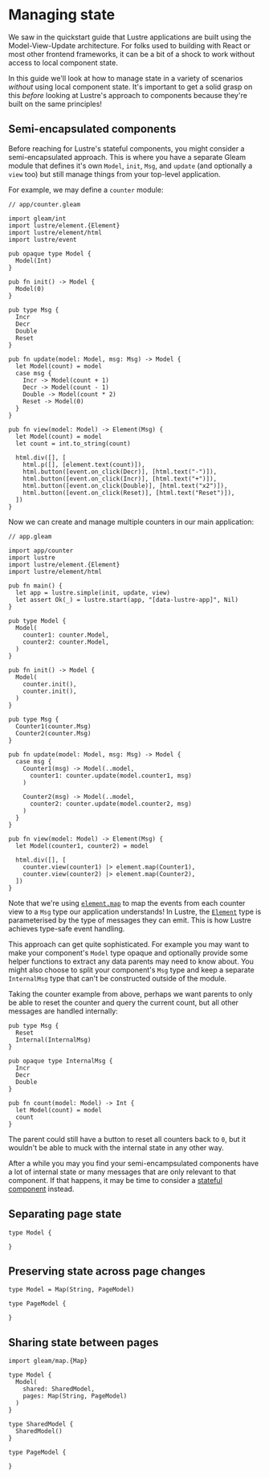 # Managing state

We saw in the quickstart guide that Lustre applications are built using the
Model-View-Update architecture. For folks used to building with React or most
other frontend frameworks, it can be a bit of a shock to work without access to
local component state.

In this guide we'll look at how to manage state in a variety of scenarios
_without_ using local component state. It's important to get a solid grasp on
this _before_ looking at Lustre's approach to components because they're built on
the same principles!

## Semi-encapsulated components

Before reaching for Lustre's stateful components, you might consider a
semi-encapsulated approach. This is where you have a separate Gleam module that
defines it's own `Model`, `init`, `Msg`, and `update` (and optionally a `view`
too) but still manage things from your top-level application.

For example, we may define a `counter` module:

```gleam
// app/counter.gleam

import gleam/int
import lustre/element.{Element}
import lustre/element/html
import lustre/event

pub opaque type Model {
  Model(Int)
}

pub fn init() -> Model {
  Model(0)
}

pub type Msg {
  Incr
  Decr
  Double
  Reset
}

pub fn update(model: Model, msg: Msg) -> Model {
  let Model(count) = model
  case msg {
    Incr -> Model(count + 1)
    Decr -> Model(count - 1)
    Double -> Model(count * 2)
    Reset -> Model(0)
  }
}

pub fn view(model: Model) -> Element(Msg) {
  let Model(count) = model
  let count = int.to_string(count)

  html.div([], [
    html.p([], [element.text(count)]),
    html.button([event.on_click(Decr)], [html.text("-")]),
    html.button([event.on_click(Incr)], [html.text("+")]),
    html.button([event.on_click(Double)], [html.text("x2")]),
    html.button([event.on_click(Reset)], [html.text("Reset")]),
  ])
}
```

Now we can create and manage multiple counters in our main application:

```gleam
// app.gleam

import app/counter
import lustre
import lustre/element.{Element}
import lustre/element/html

pub fn main() {
  let app = lustre.simple(init, update, view)
  let assert Ok(_) = lustre.start(app, "[data-lustre-app]", Nil)
}

pub type Model {
  Model(
    counter1: counter.Model,
    counter2: counter.Model,
  )
}

pub fn init() -> Model {
  Model(
    counter.init(),
    counter.init(),
  )
}

pub type Msg {
  Counter1(counter.Msg)
  Counter2(counter.Msg)
}

pub fn update(model: Model, msg: Msg) -> Model {
  case msg {
    Counter1(msg) -> Model(..model,
      counter1: counter.update(model.counter1, msg)
    )

    Counter2(msg) -> Model(..model,
      counter2: counter.update(model.counter2, msg)
    )
  }
}

pub fn view(model: Model) -> Element(Msg) {
  let Model(counter1, counter2) = model

  html.div([], [
    counter.view(counter1) |> element.map(Counter1),
    counter.view(counter2) |> element.map(Counter2),
  ])
}
```

Note that we're using [`element.map`](/api/lustre/element#map) to map the events
from each counter view to a `Msg` type our application understands! In Lustre,
the [`Element`](/api/lustre/element#element-type) type is parameterised by the
type of messages they can emit. This is how Lustre achieves type-safe event handling.

This approach can get quite sophisticated. For example you may want to make your
component's `Model` type opaque and optionally provide some helper functions to
extract any data parents may need to know about. You might also choose to split
your component's `Msg` type and keep a separate `InternalMsg` type that can't
be constructed outside of the module.

Taking the counter example from above, perhaps we want parents to only be able to
reset the counter and query the current count, but all other messages are handled
internally:

```gleam
pub type Msg {
  Reset
  Internal(InternalMsg)
}

pub opaque type InternalMsg {
  Incr
  Decr
  Double
}

pub fn count(model: Model) -> Int {
  let Model(count) = model
  count
}
```

The parent could still have a button to reset all counters back to `0`, but it
wouldn't be able to muck with the internal state in any other way.

After a while you may you find your semi-encampsulated components have a lot of
internal state or many messages that are only relevant to that component. If that
happens, it may be time to consider a [stateful component](/docs/components)
instead.

## Separating page state

```gleam
type Model {

}
```

## Preserving state across page changes

```gleam
type Model = Map(String, PageModel)

type PageModel {

}
```

## Sharing state between pages

```gleam
import gleam/map.{Map}

type Model {
  Model(
    shared: SharedModel,
    pages: Map(String, PageModel)
  )
}

type SharedModel {
  SharedModel()
}

type PageModel {

}
```
